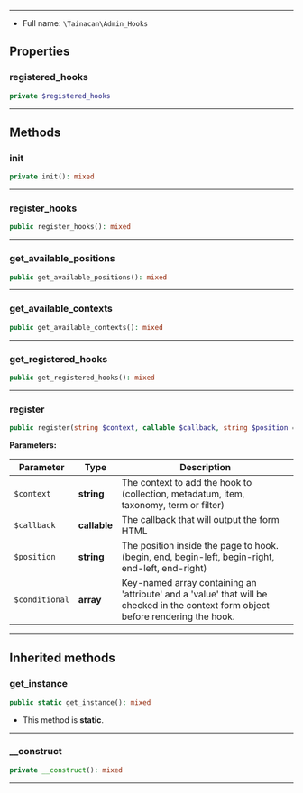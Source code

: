 
***

* Full name: `\Tainacan\Admin_Hooks`

## Properties

### registered_hooks

```php
private $registered_hooks
```

***

## Methods

### init

```php
private init(): mixed
```

***

### register_hooks

```php
public register_hooks(): mixed
```

***

### get_available_positions

```php
public get_available_positions(): mixed
```

***

### get_available_contexts

```php
public get_available_contexts(): mixed
```

***

### get_registered_hooks

```php
public get_registered_hooks(): mixed
```

***

### register

```php
public register(string $context, callable $callback, string $position = 'end-left', array $conditional = null): mixed
```

**Parameters:**

| Parameter      | Type         | Description                                                                                                                        |
|----------------|--------------|------------------------------------------------------------------------------------------------------------------------------------|
| `$context`     | **string**   | The context to add the hook to (collection, metadatum, item, taxonomy, term or filter)                                             |
| `$callback`    | **callable** | The callback that will output the form HTML                                                                                        |
| `$position`    | **string**   | The position inside the page to hook. (begin, end, begin-left, begin-right, end-left, end-right)                                   |
| `$conditional` | **array**    | Key-named array containing an 'attribute' and a 'value' that will be checked in the context form object before rendering the hook. |

***

## Inherited methods

### get_instance

```php
public static get_instance(): mixed
```

* This method is **static**.
***

### __construct

```php
private __construct(): mixed
```

***
